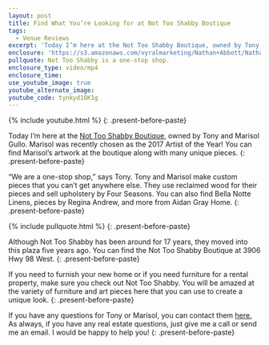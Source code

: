 ```yaml
---
layout: post
title: Find What You’re Looking for at Not Too Shabby Boutique
tags:
  - Venue Reviews
excerpt: 'Today I’m here at the Not Too Shabby Boutique, owned by Tony and Marisol Gullo. Marisol was recently chosen as the 2017 Artist of the Year! You can find Marisol’s artwork at the boutique along with many unique pieces.'
enclosure: 'https://s3.amazonaws.com/vyralmarketing/Nathan+Abbott/Nathan+Abbott+Team-+Find+unique+items+at+Not+Too+Shabby+Boutique.mp4'
pullquote: Not Too Shabby is a one-stop shop.
enclosure_type: video/mp4
enclosure_time:
use_youtube_image: true
youtube_alternate_image:
youtube_code: tynkyd1OK1g
---
```



{% include youtube.html %}
{: .present-before-paste}

Today I’m here at the [Not Too Shabby Boutique,](https://shopnottooshabby.com/) owned by Tony and Marisol Gullo. Marisol was recently chosen as the 2017 Artist of the Year! You can find Marisol’s artwork at the boutique along with many unique pieces.
{: .present-before-paste}

“We are a one-stop shop,” says Tony. Tony and Marisol make custom pieces that you can’t get anywhere else. They use reclaimed wood for their pieces and sell upholstery by Four Seasons. You can also find Bella Notte Linens, pieces by Regina Andrew, and more from Aidan Gray Home.
{: .present-before-paste}

{% include pullquote.html %}
{: .present-before-paste}

Although Not Too Shabby has been around for 17 years, they moved into this plaza five years ago. You can find the Not Too Shabby Boutique at 3906 Hwy 98 West.
{: .present-before-paste}

If you need to furnish your new home or if you need furniture for a rental property, make sure you check out Not Too Shabby. You will be amazed at the variety of furniture and art pieces here that you can use to create a unique look.
{: .present-before-paste}

If you have any questions for Tony or Marisol, you can contact them [here.](https://shopnottooshabby.com/pages/contact-us) As always, if you have any real estate questions, just give me a call or send me an email. I would be happy to help you!
{: .present-before-paste}